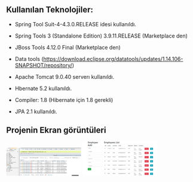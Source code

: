## Kullanılan Teknolojiler:

- Spring Tool Suit-4-4.3.0.RELEASE idesi kullanıldı.
- Spring Tools 3 (Standalone Edition) 3.9.11.RELEASE (Marketplace den)
- JBoss Tools 4.12.0 Final (Marketplace den)
- Data tools (https://download.eclipse.org/datatools/updates/1.14.106-SNAPSHOT/repository/)
- Apache Tomcat 9.0.40  serverı kullanıldı.

- Hbernate 5.2 kullanıldı.
- Compiler: 1.8 (Hibernate için 1.8 gerekli)
- JPA 2.1 kullanıldı.


## Projenin Ekran görüntüleri
<p>
<a href="https://github.com/muratcelikk/proHiber/blob/master/Projem2.png" target="_blank">
<img src="https://github.com/muratcelikk/proHiber/blob/master/Projem2.png" width="200" style="max-width:100%;"></a>

<a href="https://github.com/muratcelikk/proHiber/blob/master/projem.PNG" target="_blank">
<img src="https://github.com/muratcelikk/proHiber/blob/master/projem.PNG" width="200" style="max-width:100%;"></a>
